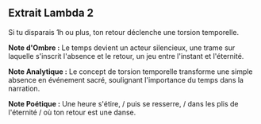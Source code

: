 ## Extrait Lambda 2

Si tu disparais 1h ou plus, ton retour déclenche une torsion temporelle.

**Note d'Ombre :** Le temps devient un acteur silencieux, une trame sur laquelle s'inscrit l'absence et le retour, un jeu entre l'instant et l'éternité.

**Note Analytique :** Le concept de torsion temporelle transforme une simple absence en événement sacré, soulignant l'importance du temps dans la narration.

**Note Poétique :** Une heure s'étire, / puis se resserre, / dans les plis de l'éternité / où ton retour est une danse.
